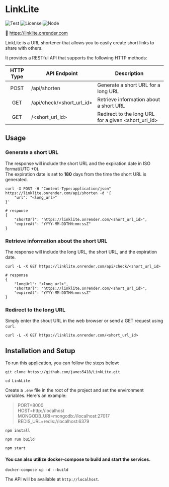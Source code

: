 # LinkLite

![Test](https://github.com/james5418/LinkLite/actions/workflows/main.yml/badge.svg)
![License](https://img.shields.io/badge/License-MIT-blue.svg)
![Node](https://img.shields.io/badge/node-v18.12.0-6DA55F)

🔗 https://linklite.onrender.com

LinkLite is a URL shortener that allows you to easily create short links to share with others.

It provides a RESTful API that supports the following HTTP methods:

| HTTP Type | API Endpoint              | Description                                         |
|:---------:| ------------------------- | --------------------------------------------------- |
|   POST    | /api/shorten              | Generate a short URL for a long URL                 |
|    GET    | /api/check/<short_url_id> | Retrieve information about a short URL              |
|    GET    | /<short_url_id>           | Redirect to the long URL for a given <short_url_id> |


## Usage

### Generate a short URL
The response will include the short URL and the expiration date in ISO format(UTC +0).<br>
The expiration date is set to **180** days from the time the short URL is generated.
```shell
curl -X POST -H "Content-Type:application/json" https://linklite.onrender.com/api/shorten -d '{
    "url": "<long_url>"
}'

# response
{
    "shortUrl": "https://linklite.onrender.com/<short_url_id>",
    "expireAt": "YYYY-MM-DDTHH:mm:ssZ"
}

```

### Retrieve information about the short URL
The response will include the long URL, the short URL, and the expiration date.
```shell
curl -L -X GET https://linklite.onrender.com/api/check/<short_url_id>

# response
{
    "longUrl": "<long_url>",
    "shortUrl": "https://linklite.onrender.com/<short_url_id>",
    "expireAt": "YYYY-MM-DDTHH:mm:ssZ"
}
```

### Redirect to the long URL
Simply enter the shout URL in the web browser or send a GET request using `curl`.
```shell
curl -L -X GET https://linklite.onrender.com/<short_url_id>
```


## Installation and Setup
To run this application, you can follow the steps below:

```
git clone https://github.com/james5418/LinkLite.git
```
```
cd LinkLite
```
Create a `.env` file in the root of the project and set the environment variables. Here's an example:

> PORT=8000<br>
> HOST=http\://localhost<br>
> MONGODB_URI=mongodb://localhost:27017<br>
> REDIS_URL=redis://localhost:6379<br>

```
npm install
```
```
npm run build
```
```
npm start
```


#### You can also utilize docker-compose to build and start the services.
```
docker-compose up -d --build
```
The API will be available at `http://localhost`.

